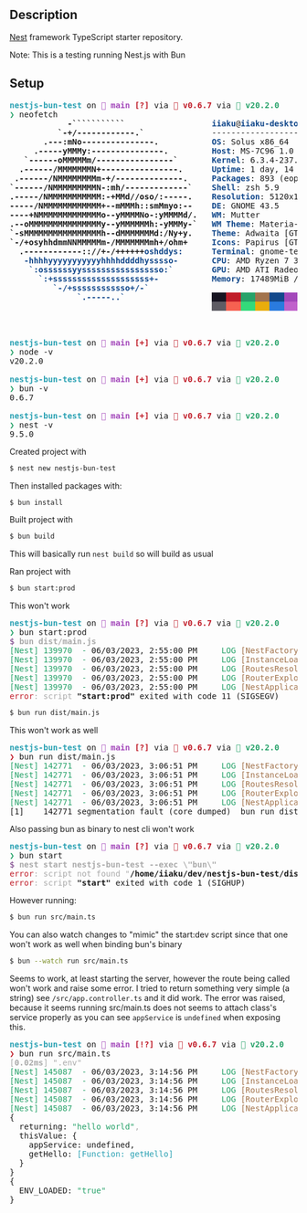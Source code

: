 ## Description

[Nest](https://github.com/nestjs/nest) framework TypeScript starter repository.

Note: This is a testing running Nest.js with Bun

## Setup

<pre><span style="color:#2AA1B3"><b>nestjs-bun-test</b></span> on <span style="color:#A347BA"><b> main</b></span> <span style="color:#C01C28"><b>[?]</b></span> via <span style="color:#C01C28"><b>🍞 v0.6.7 </b></span>via <span style="color:#26A269"><b> v20.2.0 </b></span>
<span style="color:#26A269"><b>❯</b></span> neofetch
<b>            -```````````</b>                  <span style="color:#12488B"><b>iiaku</b></span>@<span style="color:#12488B"><b>iiaku-desktop</b></span> 
<b>          `-+/------------.`</b>              ------------------- 
<b>       .---:mNo---------------.</b>           <span style="color:#12488B"><b>OS</b></span>: Solus x86_64 
<b>     .-----yMMMy:---------------.</b>         <span style="color:#12488B"><b>Host</b></span>: MS-7C96 1.0 
<b>   `------oMMMMMm/----------------`</b>       <span style="color:#12488B"><b>Kernel</b></span>: 6.3.4-237.current 
<b>  .------/MMMMMMMN+----------------.</b>      <span style="color:#12488B"><b>Uptime</b></span>: 1 day, 14 hours, 46 mins 
<b> .------/NMMMMMMMMm-+/--------------.</b>     <span style="color:#12488B"><b>Packages</b></span>: 893 (eopkg), 29 (flatpak) 
<b>`------/NMMMMMMMMMN-:mh/-------------`</b>    <span style="color:#12488B"><b>Shell</b></span>: zsh 5.9 
<b>.-----/NMMMMMMMMMMM:-+MMd//oso/:-----.</b>    <span style="color:#12488B"><b>Resolution</b></span>: 5120x1440 
<b>-----/NMMMMMMMMMMMM+--mMMMh::smMmyo:--</b>    <span style="color:#12488B"><b>DE</b></span>: GNOME 43.5 
<b>----+NMMMMMMMMMMMMMo--yMMMMNo-:yMMMMd/.</b>   <span style="color:#12488B"><b>WM</b></span>: Mutter 
<b>.--oMMMMMMMMMMMMMMMy--yMMMMMMh:-yMMMy-`</b>   <span style="color:#12488B"><b>WM Theme</b></span>: Materia-dark 
<b>`-sMMMMMMMMMMMMMMMMh--dMMMMMMMd:/Ny+y.</b>    <span style="color:#12488B"><b>Theme</b></span>: Adwaita [GTK2/3] 
<b>`-/+osyhhdmmNNMMMMMm-/MMMMMMMmh+/ohm+</b>     <span style="color:#12488B"><b>Icons</b></span>: Papirus [GTK2/3] 
<b>  .------------:://+-/++++++</b><span style="color:#12488B"><b>oshddys:</b></span>      <span style="color:#12488B"><b>Terminal</b></span>: gnome-terminal 
<span style="color:#12488B"><b>   -hhhhyyyyyyyyyyyhhhhddddhysssso-</b></span>       <span style="color:#12488B"><b>CPU</b></span>: AMD Ryzen 7 3700X (16) @ 3.600GHz 
<span style="color:#12488B"><b>    `:ossssssyysssssssssssssssso:`</b></span>        <span style="color:#12488B"><b>GPU</b></span>: AMD ATI Radeon RX 6800/6800 XT / 6900 XT 
<span style="color:#12488B"><b>      `:+ssssssssssssssssssss+-</b></span>           <span style="color:#12488B"><b>Memory</b></span>: 17489MiB / 32029MiB 
<span style="color:#12488B"><b>         `-/+ssssssssssso+/-`</b></span>
<span style="color:#12488B"><b>              `.-----..`</b></span>                  <span style="background-color:#171421"><span style="color:#171421">   </span></span><span style="background-color:#C01C28"><span style="color:#C01C28">   </span></span><span style="background-color:#26A269"><span style="color:#26A269">   </span></span><span style="background-color:#A2734C"><span style="color:#A2734C">   </span></span><span style="background-color:#12488B"><span style="color:#12488B">   </span></span><span style="background-color:#A347BA"><span style="color:#A347BA">   </span></span><span style="background-color:#2AA1B3"><span style="color:#2AA1B3">   </span></span><span style="background-color:#D0CFCC"><span style="color:#D0CFCC">   </span></span>
                                          <span style="background-color:#5E5C64"><span style="color:#5E5C64">   </span></span><span style="background-color:#F66151"><span style="color:#F66151">   </span></span><span style="background-color:#33DA7A"><span style="color:#33DA7A">   </span></span><span style="background-color:#E9AD0C"><span style="color:#E9AD0C">   </span></span><span style="background-color:#2A7BDE"><span style="color:#2A7BDE">   </span></span><span style="background-color:#C061CB"><span style="color:#C061CB">   </span></span><span style="background-color:#33C7DE"><span style="color:#33C7DE">   </span></span><span style="background-color:#FFFFFF"><span style="color:#FFFFFF">   </span></span>



<span style="color:#2AA1B3"><b>nestjs-bun-test</b></span> on <span style="color:#A347BA"><b> main</b></span> <span style="color:#C01C28"><b>[+]</b></span> via <span style="color:#C01C28"><b>🍞 v0.6.7 </b></span>via <span style="color:#26A269"><b> v20.2.0 </b></span>
<span style="color:#26A269"><b>❯</b></span> node -v
v20.2.0

<span style="color:#2AA1B3"><b>nestjs-bun-test</b></span> on <span style="color:#A347BA"><b> main</b></span> <span style="color:#C01C28"><b>[+]</b></span> via <span style="color:#C01C28"><b>🍞 v0.6.7 </b></span>via <span style="color:#26A269"><b> v20.2.0 </b></span>
<span style="color:#26A269"><b>❯</b></span> bun -v
0.6.7

<span style="color:#2AA1B3"><b>nestjs-bun-test</b></span> on <span style="color:#A347BA"><b> main</b></span> <span style="color:#C01C28"><b>[+]</b></span> via <span style="color:#C01C28"><b>🍞 v0.6.7 </b></span>via <span style="color:#26A269"><b> v20.2.0 </b></span>
<span style="color:#26A269"><b>❯</b></span> nest -v
9.5.0
</pre>

Created project with

```bash
$ nest new nestjs-bun-test
```

Then installed packages with:

```bash
$ bun install
```

Built project with

```bash
$ bun build
```

This will basically run `nest build` so will build as usual

Ran project with

```bash
$ bun start:prod
```

This won't work

<pre><span style="color:#2AA1B3"><b>nestjs-bun-test</b></span> on <span style="color:#A347BA"><b> main</b></span> <span style="color:#C01C28"><b>[?]</b></span> via <span style="color:#C01C28"><b>🍞 v0.6.7 </b></span>via <span style="color:#26A269"><b> v20.2.0 </b></span>
<span style="color:#26A269"><b>❯</b></span> bun start:prod
<span style="color:#6D2F7C">$</span> <span style="color:#AAAAAA"><b>bun dist/main.js</b></span>
<span style="color:#26A269">[Nest] 139970  - </span>06/03/2023, 2:55:00 PM <span style="color:#26A269">    LOG</span> <span style="color:#A2734C">[NestFactory] </span><span style="color:#26A269">Starting Nest application...</span>
<span style="color:#26A269">[Nest] 139970  - </span>06/03/2023, 2:55:00 PM <span style="color:#26A269">    LOG</span> <span style="color:#A2734C">[InstanceLoader] </span><span style="color:#26A269">AppModule dependencies initialized</span><span style="color:#A2734C"> +9ms</span>
<span style="color:#26A269">[Nest] 139970  - </span>06/03/2023, 2:55:00 PM <span style="color:#26A269">    LOG</span> <span style="color:#A2734C">[RoutesResolver] </span><span style="color:#26A269">AppController {/}:</span><span style="color:#A2734C"> +5ms</span>
<span style="color:#26A269">[Nest] 139970  - </span>06/03/2023, 2:55:00 PM <span style="color:#26A269">    LOG</span> <span style="color:#A2734C">[RouterExplorer] </span><span style="color:#26A269">Mapped {/, GET} route</span><span style="color:#A2734C"> +1ms</span>
<span style="color:#26A269">[Nest] 139970  - </span>06/03/2023, 2:55:00 PM <span style="color:#26A269">    LOG</span> <span style="color:#A2734C">[NestApplication] </span><span style="color:#26A269">Nest application successfully started</span><span style="color:#A2734C"> +2ms</span>
<span style="color:#C01C28">error</span><span style="color:#AAAAAA">: script </span><b>&quot;start:prod&quot;</b> exited with code 11 (SIGSEGV)
</pre>

```bash
$ bun run dist/main.js
```

This won't work as well

<pre><span style="color:#2AA1B3"><b>nestjs-bun-test</b></span> on <span style="color:#A347BA"><b> main</b></span> <span style="color:#C01C28"><b>[?]</b></span> via <span style="color:#C01C28"><b>🍞 v0.6.7 </b></span>via <span style="color:#26A269"><b> v20.2.0 </b></span>
<span style="color:#C01C28"><b>❯</b></span> bun run dist/main.js 
<span style="color:#26A269">[Nest] 142771  - </span>06/03/2023, 3:06:51 PM <span style="color:#26A269">    LOG</span> <span style="color:#A2734C">[NestFactory] </span><span style="color:#26A269">Starting Nest application...</span>
<span style="color:#26A269">[Nest] 142771  - </span>06/03/2023, 3:06:51 PM <span style="color:#26A269">    LOG</span> <span style="color:#A2734C">[InstanceLoader] </span><span style="color:#26A269">AppModule dependencies initialized</span><span style="color:#A2734C"> +8ms</span>
<span style="color:#26A269">[Nest] 142771  - </span>06/03/2023, 3:06:51 PM <span style="color:#26A269">    LOG</span> <span style="color:#A2734C">[RoutesResolver] </span><span style="color:#26A269">AppController {/}:</span><span style="color:#A2734C"> +6ms</span>
<span style="color:#26A269">[Nest] 142771  - </span>06/03/2023, 3:06:51 PM <span style="color:#26A269">    LOG</span> <span style="color:#A2734C">[RouterExplorer] </span><span style="color:#26A269">Mapped {/, GET} route</span><span style="color:#A2734C"> +1ms</span>
<span style="color:#26A269">[Nest] 142771  - </span>06/03/2023, 3:06:51 PM <span style="color:#26A269">    LOG</span> <span style="color:#A2734C">[NestApplication] </span><span style="color:#26A269">Nest application successfully started</span><span style="color:#A2734C"> +2ms</span>
[1]    142771 segmentation fault (core dumped)  bun run dist/main.js</pre>

Also passing bun as binary to nest cli won't work

<pre><span style="color:#2AA1B3"><b>nestjs-bun-test</b></span> on <span style="color:#A347BA"><b> main</b></span> <span style="color:#C01C28"><b>[?]</b></span> via <span style="color:#C01C28"><b>🍞 v0.6.7 </b></span>via <span style="color:#26A269"><b> v20.2.0 </b></span>
<span style="color:#26A269"><b>❯</b></span> bun start
<span style="color:#6D2F7C">$</span> <span style="color:#AAAAAA"><b>nest start nestjs-bun-test --exec \&quot;bun\&quot;</b></span>
<span style="color:#C01C28">error</span><span style="color:#AAAAAA">: script not found &quot;</span><b>/home/iiaku/dev/nestjs-bun-test/dist/main</b>&quot;
<span style="color:#C01C28">error</span><span style="color:#AAAAAA">: script </span><b>&quot;start&quot;</b> exited with code 1 (SIGHUP)
</pre>

However running:

```bash
$ bun run src/main.ts
```

You can also watch changes to "mimic" the start:dev script since that one won't work as well when binding bun's binary

```bash
$ bun --watch run src/main.ts
```

Seems to work, at least starting the server, however the route being called won't work and raise some error. I tried to return something very simple (a string) see `/src/app.controller.ts` and it did work. The error was raised, because it seems running src/main.ts does not seems to attach class's service properly as you can see `appService` is `undefined` when exposing this.

<pre><span style="color:#2AA1B3"><b>nestjs-bun-test</b></span> on <span style="color:#A347BA"><b> main</b></span> <span style="color:#C01C28"><b>[!?]</b></span> via <span style="color:#C01C28"><b>🍞 v0.6.7 </b></span>via <span style="color:#26A269"><b> v20.2.0 </b></span>
<span style="color:#C01C28"><b>❯</b></span> bun run src/main.ts        
<span style="color:#AAAAAA">[</span><span style="color:#AAAAAA"><b>0.02ms</b></span><span style="color:#AAAAAA">] &quot;.env&quot;</span>
<span style="color:#26A269">[Nest] 145087  - </span>06/03/2023, 3:14:56 PM <span style="color:#26A269">    LOG</span> <span style="color:#A2734C">[NestFactory] </span><span style="color:#26A269">Starting Nest application...</span>
<span style="color:#26A269">[Nest] 145087  - </span>06/03/2023, 3:14:56 PM <span style="color:#26A269">    LOG</span> <span style="color:#A2734C">[InstanceLoader] </span><span style="color:#26A269">AppModule dependencies initialized</span><span style="color:#A2734C"> +10ms</span>
<span style="color:#26A269">[Nest] 145087  - </span>06/03/2023, 3:14:56 PM <span style="color:#26A269">    LOG</span> <span style="color:#A2734C">[RoutesResolver] </span><span style="color:#26A269">AppController {/}:</span><span style="color:#A2734C"> +5ms</span>
<span style="color:#26A269">[Nest] 145087  - </span>06/03/2023, 3:14:56 PM <span style="color:#26A269">    LOG</span> <span style="color:#A2734C">[RouterExplorer] </span><span style="color:#26A269">Mapped {/, GET} route</span><span style="color:#A2734C"> +2ms</span>
<span style="color:#26A269">[Nest] 145087  - </span>06/03/2023, 3:14:56 PM <span style="color:#26A269">    LOG</span> <span style="color:#A2734C">[NestApplication] </span><span style="color:#26A269">Nest application successfully started</span><span style="color:#A2734C"> +1ms</span>
{
  returning: <span style="color:#26A269">&quot;hello world&quot;</span><span style="color:#AAAAAA">,</span>
  thisValue: {
    appService: undefined,
    getHello: <span style="color:#2AA1B3">[Function:</span> <span style="color:#2AA1B3">getHello]</span>
  }
}
{
  ENV_LOADED: <span style="color:#26A269">&quot;true&quot;</span>
}
</pre>

